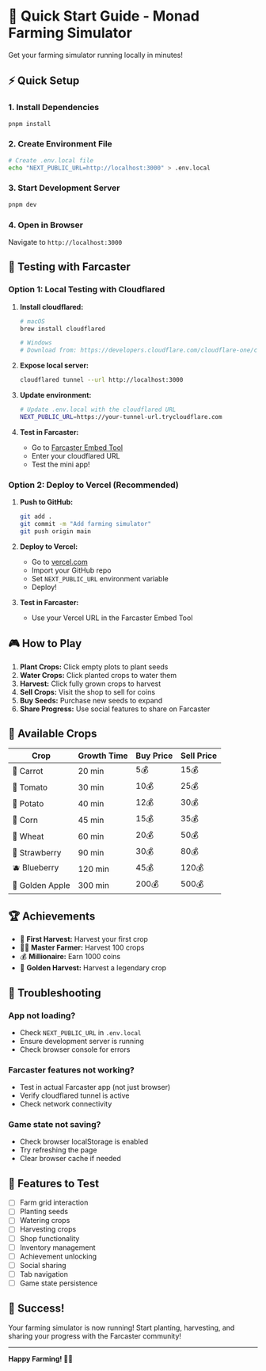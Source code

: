 # 🚀 Quick Start Guide - Monad Farming Simulator

Get your farming simulator running locally in minutes!

## ⚡ Quick Setup

### 1. Install Dependencies
```bash
pnpm install
```

### 2. Create Environment File
```bash
# Create .env.local file
echo "NEXT_PUBLIC_URL=http://localhost:3000" > .env.local
```

### 3. Start Development Server
```bash
pnpm dev
```

### 4. Open in Browser
Navigate to `http://localhost:3000`

## 🧪 Testing with Farcaster

### Option 1: Local Testing with Cloudflared

1. **Install cloudflared:**
   ```bash
   # macOS
   brew install cloudflared
   
   # Windows
   # Download from: https://developers.cloudflare.com/cloudflare-one/connections/connect-networks/downloads/
   ```

2. **Expose local server:**
   ```bash
   cloudflared tunnel --url http://localhost:3000
   ```

3. **Update environment:**
   ```bash
   # Update .env.local with the cloudflared URL
   NEXT_PUBLIC_URL=https://your-tunnel-url.trycloudflare.com
   ```

4. **Test in Farcaster:**
   - Go to [Farcaster Embed Tool](https://warpcast.com/~/developers/mini-apps/embed)
   - Enter your cloudflared URL
   - Test the mini app!

### Option 2: Deploy to Vercel (Recommended)

1. **Push to GitHub:**
   ```bash
   git add .
   git commit -m "Add farming simulator"
   git push origin main
   ```

2. **Deploy to Vercel:**
   - Go to [vercel.com](https://vercel.com)
   - Import your GitHub repo
   - Set `NEXT_PUBLIC_URL` environment variable
   - Deploy!

3. **Test in Farcaster:**
   - Use your Vercel URL in the Farcaster Embed Tool

## 🎮 How to Play

1. **Plant Crops:** Click empty plots to plant seeds
2. **Water Crops:** Click planted crops to water them
3. **Harvest:** Click fully grown crops to harvest
4. **Sell Crops:** Visit the shop to sell for coins
5. **Buy Seeds:** Purchase new seeds to expand
6. **Share Progress:** Use social features to share on Farcaster

## 🌾 Available Crops

| Crop | Growth Time | Buy Price | Sell Price |
|------|-------------|-----------|------------|
| 🥕 Carrot | 20 min | 5💰 | 15💰 |
| 🍅 Tomato | 30 min | 10💰 | 25💰 |
| 🥔 Potato | 40 min | 12💰 | 30💰 |
| 🌽 Corn | 45 min | 15💰 | 35💰 |
| 🌾 Wheat | 60 min | 20💰 | 50💰 |
| 🍓 Strawberry | 90 min | 30💰 | 80💰 |
| 🫐 Blueberry | 120 min | 45💰 | 120💰 |
| 🍎 Golden Apple | 300 min | 200💰 | 500💰 |

## 🏆 Achievements

- 🌱 **First Harvest:** Harvest your first crop
- 👨‍🌾 **Master Farmer:** Harvest 100 crops
- 💰 **Millionaire:** Earn 1000 coins
- 🌟 **Golden Harvest:** Harvest a legendary crop

## 🐛 Troubleshooting

### App not loading?
- Check `NEXT_PUBLIC_URL` in `.env.local`
- Ensure development server is running
- Check browser console for errors

### Farcaster features not working?
- Test in actual Farcaster app (not just browser)
- Verify cloudflared tunnel is active
- Check network connectivity

### Game state not saving?
- Check browser localStorage is enabled
- Try refreshing the page
- Clear browser cache if needed

## 📱 Features to Test

- [ ] Farm grid interaction
- [ ] Planting seeds
- [ ] Watering crops
- [ ] Harvesting crops
- [ ] Shop functionality
- [ ] Inventory management
- [ ] Achievement unlocking
- [ ] Social sharing
- [ ] Tab navigation
- [ ] Game state persistence

## 🎉 Success!

Your farming simulator is now running! Start planting, harvesting, and sharing your progress with the Farcaster community!

---

**Happy Farming! 🌾🚜** 